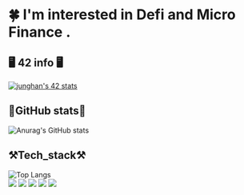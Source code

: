 # 🍀 I'm interested in Defi and Micro Finance . # 

## 🖥 42  info 🖥 ##

[![junghan's 42 stats](https://badge.mediaplus.ma/greenbinary/junghan?1337Badge=off&UM6P=off)](https://github.com/oakoudad/badge42)


## 🔬GitHub stats🔬 ##


![Anurag's GitHub stats](https://github-readme-stats.vercel.app/api?username=jungmyeong96&show_icons=true&theme=tokyonight)


 ## ⚒Tech_stack⚒ ##
![Top Langs](https://github-readme-stats.vercel.app/api/top-langs/?username=jungmyeong96&layout=compact) </br>
<img src="https://img.shields.io/badge/Seoul-000000?style=flat-square&logo=42&logoColor=white"/> <img src="https://img.shields.io/badge/C_LANG-A8B9CC?style=flat-square&logo=c&logoColor=white"/> 
<img src="https://img.shields.io/badge/C++-00599C?style=flat-square&logo=C%2B%2B&logoColor=white"/> <img src="https://img.shields.io/badge/Python-3776AB?style=flat-square&logo=Python&logoColor=yellow"/> <img src="https://img.shields.io/badge/Slack-503600?style=flat-square&logo=slack&logoColor=blue"/>

 
<!--
**jungmyeong96/jungmyeong96** is a ✨ _special_ ✨ repository because its `README.md` (this file) appears on your GitHub profile.



Here are some ideas to get you started:

- 🔭 I’m currently working on ...
- 🌱 I’m currently learning ...
- 👯 I’m looking to collaborate on ...
- 🤔 I’m looking for help with ...
- 💬 Ask me about ...
- 📫 How to reach me: ...
- 😄 Pronouns: ...
- ⚡ Fun fact: ...
-->
